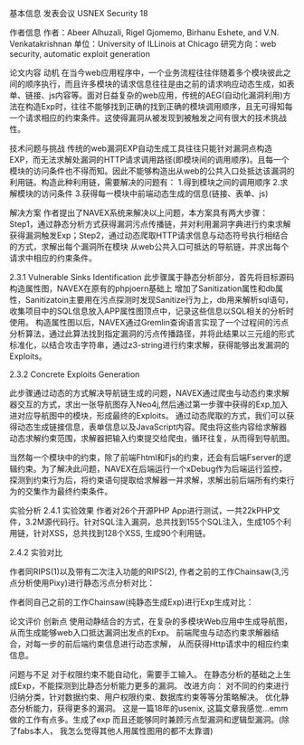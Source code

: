 基本信息
发表会议
USNEX Security 18

作者信息
作者：Abeer Alhuzali, Rigel Gjomemo, Birhanu Eshete, and V.N. Venkatakrishnan
单位：University of ILLinois at Chicago
研究方向：web security, automatic exploit generation


论文内容
动机
在当今web应用程序中，一个业务流程往往伴随着多个模块彼此之间的顺序执行，而且许多模块的请求信息往往是由之前的请求响应动态生成，如表单、链接、js内容等。面对日益复杂的web应用，传统的AEG(自动化漏洞利用)方法在构造Exp时，往往不能够找到正确的找到正确的模块调用顺序，且无可得知每一个请求相应的约束条件。这使得漏洞从被发现到被触发之间有很大的技术挑战性。

技术问题与挑战
传统的web漏洞EXP自动生成工具往往只能针对漏洞点构造EXP，而无法求解处漏洞的HTTP请求调用路径(即模块间的调用顺序)。且每一个模块的访问条件也不得而知。因此不能够构造出从web的公共入口处抵达该漏洞的利用链。构造此种利用链，需要解决的问题有：
1.得到模块之间的调用顺序
2.求解模块的访问条件 
3.获得每一模块中前端动态生成的信息(链接、表单、js)

解决方案
作者提出了NAVEX系统来解决以上问题，本方案具有两大步骤：Step1，通过静态分析方式获得漏洞污点传播链，并对利用漏洞字典进行约束求解获得漏洞触发Exp；Step2，通过动态爬取HTTP请求信息与动态符号执行相结合的方式，求解出每个漏洞所在模块 从web公共入口可抵达的导航链，并求出每个请求中相应的约束条件。

2.3.1 Vulnerable Sinks Identification
此步骤属于静态分析部分，首先将目标源码构造属性图，NAVEX在原有的phpjoern基础上 增加了Sanitization属性和db属性，Sanitizatoin主要用在污点探测时发现Sanitize行为上，db用来解析sql语句，收集项目中的SQL信息放入APP属性图顶点中，记录这些信息以SQL相关的分析时使用。 
    构造属性图以后，NAVEX通过Gremlin查询语言实现了一个过程间的污点分析算法，通过此算法找到指定漏洞的污点传播路径，并将此结果以三元组的形式标准化，以结合攻击字符串，通过z3-string进行约束求解，获得能够出发漏洞的Exploits。



2.3.2 Concrete Exploits Generation

此步骤通过动态的方式解决导航链生成的问题，NAVEX通过爬虫与动态约束求解器交互的方式，求出一张导航图存入Neo4j,然后通过第一步骤中获得的Exp,加入进对应导航图中的模块，形成最终的Exploits。
	通过动态爬取的方式，我们可以获得动态生成链接信息，表单信息以及JavaScript内容。爬虫将这些内容给求解器动态求解约束范围，求解器把输入约束提交给爬虫，循环往复，从而得到导航图。



当然每一个模块中的约束，除了前端Fhtml和Fjs的约束，还会有后端Fserver的逻辑约束。为了解决此问题，NAVEX在后端运行一个xDebug作为后端运行监控，探测到约束行为后，将约束语句提取给求解器一并求解，求解出前后端所有约束行为的交集作为最终约束条件。


实验分析
2.4.1 实验效果
作者对26个开源PHP App进行测试，一共22kPHP文件，3.2M源代码行。针对SQL注入漏洞，总共找到155个SQL注入，生成105个利用链，针对XSS，总共找到128个XSS, 生成90个利用链。




































2.4.2 实验对比

作者同RIPS(1)以及带有二次注入功能的RIPS(2), 作者之前的工作Chainsaw(3,污点分析使用Pixy)进行静态污点分析对比：

作者同自己之前的工作Chainsaw(纯静态生成Exp)进行Exp生成对比：


论文评价
创新点
使用动静结合的方式，在复杂的多模块Web应用中生成导航图，从而生成能够web入口抵达漏洞出发点的Exp。
前端爬虫与动态约束求解器结合，对每一步的前后端约束信息进行动态求解， 从而获得Http请求中的相应约束信息。

问题与不足
对于权限约束不能自动化，需要手工输入。
在静态分析的基础之上生成Exp，不能探测到比静态分析能力更多的漏洞。
改进方向：
对不同的约束进行归纳分类，针对数据约束、用户权限约束、数据库约束等等分策略解决。
优化静态分析能力，获得更多的漏洞。
这是一篇18年的usenix, 这篇文章我感觉...emm做的工作有点多。生成了exp 而且还能够同时兼顾污点型漏洞和逻辑型漏洞。(除了fabs本人， 我怎么觉得其他人用属性图用的都不太靠谱)

